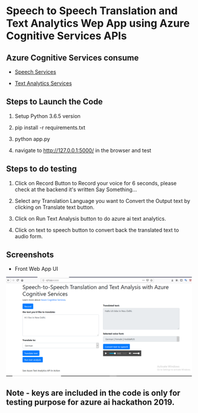 # Speech to Speech Translation and Text Analytics Wep App using Azure Cognitive Services APIs

## Azure Cognitive Services consume

- [Speech Services](https://azure.microsoft.com/en-in/services/cognitive-services/speech-services/)


- [Text Analytics Services](https://azure.microsoft.com/en-in/services/cognitive-services/text-analytics/)


## Steps to Launch the Code

1.  Setup Python 3.6.5 version

2.  pip install -r requirements.txt

3.  python app.py

4. navigate to http://127.0.0.1:5000/ in the browser and test


## Steps to do testing

1. Click on Record Button to Record your voice for 6 seconds, please check at the backend it's written Say Something...

2. Select any Translation Language you want to Convert the Output text by clicking on Translate text button.

3. Click on Run Text Analysis button to do azure ai text analytics. 

4. Click on text to speech button to convert back the translated text to audio form.


## Screenshots

- Front Web App UI

![Project UI](https://raw.githubusercontent.com/Amir22010/azurenlp/master/images/Capture_azure.PNG)


## Note - keys are included in the code is only for testing purpose for azure ai hackathon 2019.


